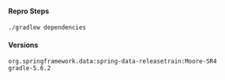 #### Repro Steps

```
./gradlew dependencies
```

#### Versions
`org.springframework.data:spring-data-releasetrain:Moore-SR4`  
`gradle-5.6.2`